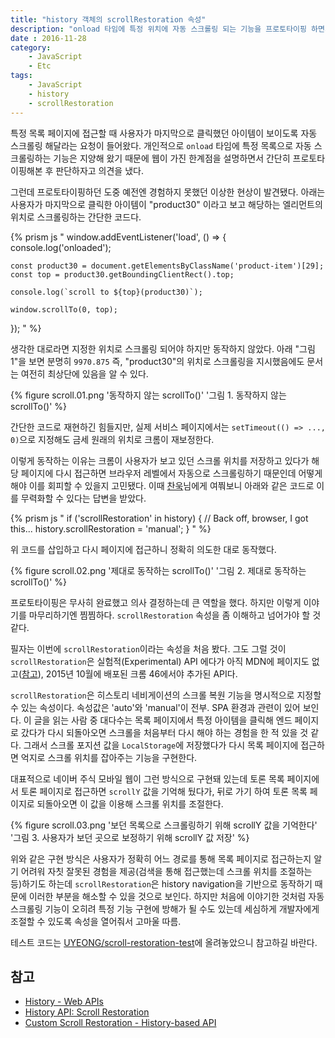 ```yaml
---
title: "history 객체의 scrollRestoration 속성"
description: "onload 타임에 특정 위치에 자동 스크롤링 되는 기능을 프로토타이핑 하면서 마주한 문제와 history 객체의 scrollRestoration 속성으로 해결한 과정을 소개합니다."
date : 2016-11-28
category:
    - JavaScript
    - Etc
tags:
    - JavaScript
    - history
    - scrollRestoration
---
```


특정 목록 페이지에 접근할 때 사용자가 마지막으로 클릭했던 아이템이 보이도록 자동 스크롤링 해달라는 요청이 들어왔다. 개인적으로 `onload` 타임에 특정 목록으로 자동 스크롤링하는 기능은 지양해 왔기 때문에 웹이 가진 한계점을 설명하면서 간단히 프로토타이핑해본 후 판단하자고 의견을 냈다.

그런데 프로토타이핑하던 도중 예전엔 경험하지 못했던 이상한 현상이 발견됐다. 아래는 사용자가 마지막으로 클릭한 아이템이 "product30" 이라고 보고 해당하는 엘리먼트의 위치로 스크롤링하는 간단한 코드다.

{% prism js "
window.addEventListener('load', () => {
    console.log('onloaded');

    const product30 = document.getElementsByClassName('product-item')[29];
    const top = product30.getBoundingClientRect().top;

    console.log(`scroll to ${top}(product30)`);

    window.scrollTo(0, top);
});
" %}

생각한 대로라면 지정한 위치로 스크롤링 되어야 하지만 동작하지 않았다. 아래 "그림 1"을 보면 분명히 `9970.875` 즉, "product30"의 위치로 스크롤링을 지시했음에도 문서는 여전히 최상단에 있음을 알 수 있다.

{% figure scroll.01.png '동작하지 않는 scrollTo()' '그림 1. 동작하지 않는 scrollTo()' %}

간단한 코드로 재현하긴 힘들지만, 실제 서비스 페이지에서는 `setTimeout(() => ..., 0)`으로 지정해도 금세 원래의 위치로 크롬이 재보정한다.

 이렇게 동작하는 이유는 크롬이 사용자가 보고 있던 스크롤 위치를 저장하고 있다가 해당 페이지에 다시 접근하면 브라우저 레벨에서 자동으로 스크롤링하기 때문인데 어떻게 해야 이를 회피할 수 있을지 고민됐다. 이때 [찬욱](http://sculove.github.io/blog/)님에게 여쭤보니 아래와 같은 코드로 이를 무력화할 수 있다는 답변을 받았다.

{% prism js "
if ('scrollRestoration' in history) {
    // Back off, browser, I got this...
    history.scrollRestoration = 'manual';
}
" %}

위 코드를 삽입하고 다시 페이지에 접근하니 정확히 의도한 대로 동작했다.

{% figure scroll.02.png '제대로 동작하는 scrollTo()' '그림 2. 제대로 동작하는 scrollTo()' %}

프로토타이핑은 무사히 완료했고 의사 결정하는데 큰 역할을 했다. 하지만 이렇게 이야기를 마무리하기엔 찜찜하다. `scrollRestoration` 속성을 좀 이해하고 넘어가야 할 것 같다.

필자는 이번에 `scrollRestoration`이라는 속성을 처음 봤다. 그도 그럴 것이 `scrollRestoration`은 실험적(Experimental) API 에다가 아직 MDN에 페이지도 없고([참고](https://developer.mozilla.org/ko/docs/Web/API/History/scrollRestoration)), 2015년 10월에 배포된 크롬 46에서야 추가된 API다.

`scrollRestoration`은 히스토리 네비게이션의 스크롤 복원 기능을 명시적으로 지정할 수 있는 속성이다. 속성값은 'auto'와 'manual'이 전부. SPA 환경과 관련이 있어 보인다. 이 글을 읽는 사람 중 대다수는 목록 페이지에서 특정 아이템을 클릭해 엔드 페이지로 갔다가 다시 되돌아오면 스크롤을 처음부터 다시 해야 하는 경험을 한 적 있을 것 같다. 그래서 스크롤 포지션 값을 `LocalStorage`에 저장했다가 다시 목록 페이지에 접근하면 억지로 스크롤 위치를 잡아주는 기능을 구현한다.

대표적으로 네이버 주식 모바일 웹이 그런 방식으로 구현돼 있는데 토론 목록 페이지에서 토론 페이지로 접근하면 `scrollY` 값을 기억해 뒀다가,  뒤로 가기 하여 토론 목록 페이지로 되돌아오면 이 값을 이용해 스크롤 위치를 조절한다.

{% figure scroll.03.png '보던 목록으로 스크롤링하기 위해 scrollY 값을 기억한다' '그림 3. 사용자가 보던 곳으로 보정하기 위해 scrollY 값 저장' %}

위와 같은 구현 방식은 사용자가 정확히 어느 경로를 통해 목록 페이지로 접근하는지 알기 어려워 자칫 잘못된 경험을 제공(검색을 통해 접근했는데 스크롤 위치를 조절하는 등)하기도 하는데 `scrollRestoration`은 history navigation을 기반으로 동작하기 때문에 이러한 부분을 해소할 수 있을 것으로 보인다. 하지만 처음에 이야기한 것처럼 자동 스크롤링 기능이 오히려 특정 기능 구현에 방해가 될 수도 있는데 세심하게 개발자에게 조절할 수 있도록 속성을 열어줘서 고마울 따름.

테스트 코드는 [UYEONG/scroll-restoration-test](https://github.com/UYEONG/scroll-restoration-test)에 올려놓았으니 참고하길 바란다.

## 참고

 * [History - Web APIs](https://developer.mozilla.org/en-US/docs/Web/API/History)
 * [History API: Scroll Restoration](https://developers.google.com/web/updates/2015/09/history-api-scroll-restoration)
 * [Custom Scroll Restoration - History-based API](https://majido.github.io/scroll-restoration-proposal/history-based-api.html)

